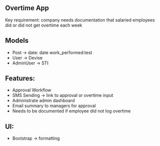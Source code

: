 ## Overtime App

Key requirement: company needs documentation that salaried employees did or did not get overtime each week

## Models
 - Post -> date: date work_performed:test
 - User -> Devise
 - AdminUser -> STI

## Features:

 - Approval Workflow
 - SMS Sending -> link to approval or overtime input
 - Administrate admin dashboard
 - Email summary to managers for approval
 - Needs to be documented if employee did not log overtime

## UI:

 - Bootstrap -> formatting 